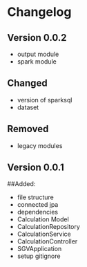 # Changelog
## Version 0.0.2

- output module
- spark module

## Changed
- version of sparksql
- dataset

## Removed 
- legacy modules

## Version 0.0.1

##Added:
- file structure 
- connected jpa
- dependencies
- Calculation Model
- CalculationRepository
- CalculationService
- CalculationController
- SGVApplication
- setup gitignore